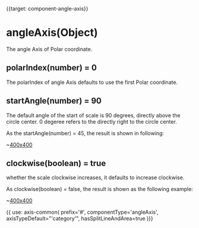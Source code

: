 
{{target: component-angle-axis}}

# angleAxis(Object)

The angle Axis of Polar coordinate.

## polarIndex(number) = 0

The polarIndex of angle Axis defaults to use the first Polar coordinate.

## startAngle(number) = 90

The default angle of the start of scale is 90 degrees, directly above the circle center.  0 degeree refers to the directly right to the circle center.

As the startAngle(number) = 45, the result is shown in following: 


~[400x400](${galleryViewPath}doc-example/polar-start-angle&edit=1&reset=1)

## clockwise(boolean) = true

whether the scale clockwise increases, it defaults to increase clockwise.

As clockwise(boolean) = false, the result is shown as the following example:


~[400x400](${galleryViewPath}doc-example/polar-anticlockwise&edit=1&reset=1)

{{ use: axis-common(
    prefix='#',
    componentType='angleAxis',
    axisTypeDefault="'category'",
    hasSplitLineAndArea=true
)}}
